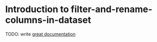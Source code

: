 # Introduction to filter-and-rename-columns-in-dataset

TODO: write [great documentation](http://jacobian.org/writing/great-documentation/what-to-write/)
